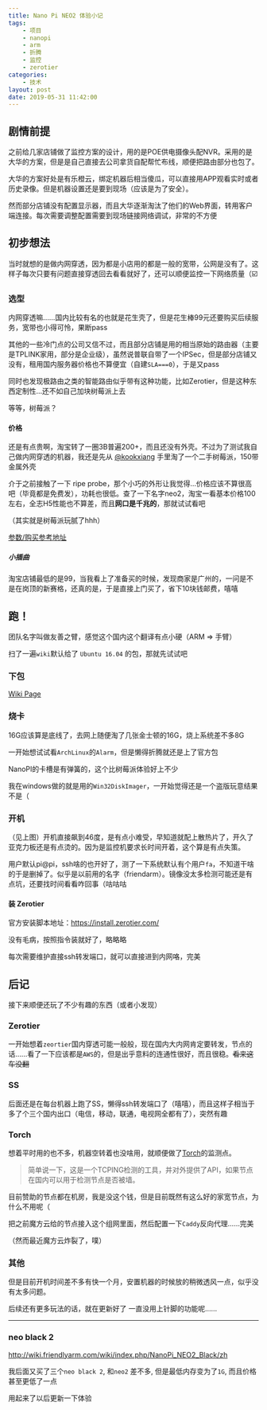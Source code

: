 ```yaml
---
title: Nano Pi NEO2 体验小记
tags: 
    - 项目
    - nanopi
    - arm
    - 折腾
    - 监控
    - zerotier
categories:
    - 技术
layout: post
date: 2019-05-31 11:42:00
---
```


## 剧情前提

之前给几家店铺做了监控方案的设计，用的是POE供电摄像头配NVR。采用的是大华的方案，但是是自己直接去公司拿货自配帮忙布线，顺便把路由部分也包了。

大华的方案好处是有乐橙云，绑定机器后相当傻瓜，可以直接用APP观看实时或者历史录像。但是机器设置还是要到现场（应该是为了安全）。

然而部分店铺没有配置显示器，而且大华逐渐淘汰了他们的Web界面，转用客户端连接。每次需要调整配置需要到现场链接网络调试，非常的不方便

## 初步想法

当时就想的是做内网穿透，因为都是小店用的都是一般的宽带，公网是没有了。这样子每次只要有问题直接穿透回去看看就好了，还可以顺便监控一下网络质量（☑️

### 选型

内网穿透嘛……国内比较有名的也就是花生壳了，但是花生棒99元还要购买后续服务，宽带也小得可怜，果断pass

其他的一些冷门点的公司又信不过，而且部分店铺是用的相当原始的路由器（主要是TPLINK家用，部分是企业级），虽然说普联自带了一个IPSec，但是部分店铺又没有，租用国内服务器价格也不算便宜（自建`SLA===0`），于是又pass

同时也发现极路由之类的智能路由似乎带有这种功能，比如Zerotier，但是这种东西定制性...还不如自己加块树莓派上去

等等，树莓派？

#### 价格

还是有点贵啊，淘宝转了一圈3B普遍200+，而且还没有外壳。不过为了测试我自己做内网穿透的机器，我还是先从 [@kookxiang](https://ikk.me/) 手里淘了一个二手树莓派，150带金属外壳  

介于之前接触了一下 ripe probe，那个小巧的外形让我觉得...价格应该不算很高吧（毕竟都是免费发），功耗也很低。查了一下名字neo2，淘宝一看基本价格100左右，全志H5性能也不算差，而且**网口是千兆的**，那就试试看吧
 
（其实就是树莓派玩腻了hhh）

[参数/购买参考地址](https://www.friendlyarm.com/index.php?route=product/product&product_id=180&search=neo2&description=true&category_id=0)

##### 小插曲

淘宝店铺最低的是99，当我看上了准备买的时候，发现商家是广州的，一问是不是在岗顶的新赛格，还真的是，于是直接上门买了，省下10块钱邮费，嘻嘻

<TelegramEmbed link="ButNothingHappened/2956" />

## 跑！

团队名字叫做友善之臂，感觉这个国内这个翻译有点小硬（ARM => 手臂）

扫了一遍`wiki`默认给了 `Ubuntu 16.04` 的包，那就先试试吧

### 下包

[Wiki Page](http://wiki.friendlyarm.com/wiki/index.php/NanoPi_NEO2)

### 烧卡

16G应该算是底线了，去网上随便淘了几张金士顿的16G，烧上系统差不多8G

一开始想试试看`ArchLinux`的`Alarm`，但是懒得折腾就还是上了官方包

NanoPI的卡槽是有弹簧的，这个比树莓派体验好上不少

我在windows做的就是用的`Win32DiskImager`，一开始觉得还是一个盗版玩意结果不是（

### 开机

<TelegramEmbed link="ButNothingHappened/2958" />

（见上图）开机直接飙到46度，是有点小难受，早知道就配上散热片了，开久了亚克力板还是有点烫的。因为是监控机要求长时间开着，这个算是有点失策。

用户默认pi@pi，ssh啥的也开好了，测了一下系统默认有个用户`fa`，不知道干啥的于是删掉了。似乎是以前用的名字（friendarm）。镜像没太多检测可能还是有点坑，还要找时间看看咋回事（咕咕咕

#### 装 Zerotier

官方安装脚本地址：https://install.zerotier.com/

没有毛病，按照指令装就好了，略略略

每次需要维护直接ssh转发端口，就可以直接进到内网咯，完美

## 后记

接下来顺便还玩了不少有趣的东西（或者小发现）

### Zerotier

一开始想着`zeortier`国内穿透可能一般般，现在国内大内网肯定要转发，节点的话……看了一下应该都是`AWS`的，但是出乎意料的连通性很好，而且很稳。~~看来这车没翻~~

### SS

后面还是在每台机器上跑了SS，懒得ssh转发端口了（嘻嘻），而且这样子相当于多了个三个国内出口（电信，移动，联通，电视网全都有了），突然有趣

### Torch

想着平时用的也不多，机器空转着也没啥用，就顺便做了[Torch](https://github.com/Torchping)的监测点。

> 简单说一下，这是一个TCPING检测的工具，并对外提供了API，如果节点在国内可以用于检测节点是否被墙。

目前赞助的节点都在机房，我是没这个钱，但是目前既然有这么好的家宽节点，为什么不用呢（

把之前魔方云给的节点接入这个组网里面，然后配置一下`Caddy`反向代理……完美

（然而最近魔方云炸裂了，噗）

### 其他

但是目前开机时间差不多有快一个月，安置机器的时候放的稍微透风一点，似乎没有太多问题。

后续还有更多玩法的话，就在更新好了
一直没用上针脚的功能呢……

---

### neo black 2

http://wiki.friendlyarm.com/wiki/index.php/NanoPi_NEO2_Black/zh

我后面又买了三个`neo black 2`, 和`neo2` 差不多, 但是最低内存变为了`1G`, 而且价格甚至更低了一点

用起来了以后更新一下体验


<script>
import TelegramEmbed from 'vue-telegram-embed'

export default {
    components: {
        TelegramEmbed
    }
}
</script>
